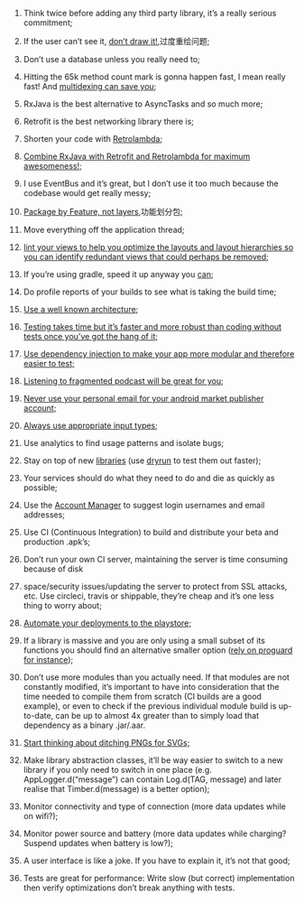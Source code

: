 
1. Think twice before adding any third party library, it’s a really serious commitment;

2. If the user can’t see it, [don’t draw it!](http://riggaroo.co.za/optimizing-layouts-in-android-reducing-overdraw/),过度重绘问题;

3. Don’t use a database unless you really need to;

4. Hitting the 65k method count mark is gonna happen fast, I mean really fast! And [multidexing can save you](https://medium.com/@rotxed/dex-skys-the-limit-no-65k-methods-is-28e6cb40cf71#.qkt9ao3ki);

5. RxJava is the best alternative to AsyncTasks and so much more;

6. Retrofit is the best networking library there is;

7. Shorten your code with [Retrolambda](https://medium.com/android-news/retrolambda-on-android-191cc8151f85#.s7bntwcrs);

8. [Combine RxJava with Retrofit and Retrolambda for maximum awesomeness!](https://medium.com/swlh/party-tricks-with-rxjava-rxandroid-retrolambda-1b06ed7cd29c);

9. I use EventBus and it’s great, but I don’t use it too much because the codebase would get really messy;

9. [Package by Feature, not layers](https://medium.com/the-engineering-team/package-by-features-not-layers-2d076df1964d#.2ufakamtb),功能划分包;

10. Move everything off the application thread;

12. [lint your views to help you optimize the layouts and layout hierarchies so you can identify  redundant views that could perhaps be removed](http://developer.android.com/tools/debugging/improving-w-lint.html);

13. If you’re using gradle, speed it up anyway you [can](https://medium.com/the-engineering-team/speeding-up-gradle-builds-619c442113cb#.ttdek81ke);

14. Do profile reports of your builds to see what is taking the build time;

15. [Use a well known architecture](http://fernandocejas.com/2015/07/18/architecting-android-the-evolution/);

16. [Testing takes time but it’s faster and more robust than coding without tests once you’ve got the hang of it;](http://stackoverflow.com/questions/67299/is-unit-testing-worth-the-effort/67500#67500)

17. [Use dependency injection to make your app more modular and therefore easier to test;](http://fernandocejas.com/2015/04/11/tasting-dagger-2-on-android/)

18. [Listening to fragmented podcast will be great for you](http://fragmentedpodcast.com/);

19. [Never use your personal email for your android market publisher account;](https://www.reddit.com/r/Android/comments/2hywu9/google_play_only_one_strike_is_needed_to_ruin_you/)

20. [Always use appropriate input types](http://developer.android.com/training/keyboard-input/style.html);

21. Use analytics to find usage patterns and isolate bugs;

22. Stay on top of new [libraries](http://android-arsenal.com/) (use [dryrun](https://github.com/cesarferreira/dryrun) to test them out faster);

23. Your services should do what they need to do and die as quickly as possible;

24. Use the [Account Manager](http://developer.android.com/reference/android/accounts/AccountManager.html) to suggest login usernames and email addresses;

25. Use CI (Continuous Integration) to build and distribute your beta and production .apk’s;

26. Don’t run your own CI server, maintaining the server is time consuming because of disk 

27. space/security issues/updating the server to protect from SSL attacks, etc. Use circleci, travis or shippable, they’re cheap and it’s one less thing to worry about;

27. [Automate your deployments to the playstore;](https://github.com/Triple-T/gradle-play-publisher)

28. If a library is massive and you are only using a small subset of its functions you should find an alternative smaller option ([rely on proguard for instance](http://developer.android.com/tools/help/proguard.html));

29. Don’t use more modules than you actually need. If that modules are not constantly modified, it’s important to have into consideration that the time needed to compile them from scratch (CI builds are a good example), or even to check if the previous individual module build is up-to-date, can be up to almost 4x greater than to simply load that dependency as a binary .jar/.aar.

30. [Start thinking about ditching PNGs for SVGs;](http://developer.android.com/tools/help/vector-asset-studio.html)

31. Make library abstraction classes, it’ll be way easier to switch to a new library if you only need to switch in one place (e.g. AppLogger.d(“message”) can contain Log.d(TAG, message) and later realise that Timber.d(message) is a better option);

32. Monitor connectivity and type of connection (more data updates while on wifi?);

33. Monitor power source and battery (more data updates while charging? Suspend updates when battery is low?);

34. A user interface is like a joke. If you have to explain it, it’s not that good;

35. Tests are great for performance: Write slow (but correct) implementation then verify optimizations don’t break anything with tests.